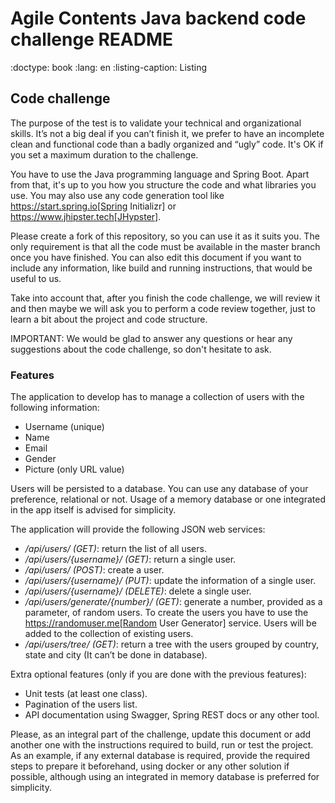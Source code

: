 # Agile Contents Java backend code challenge README

:doctype: book
:lang: en
:listing-caption: Listing

## Code challenge

The purpose of the test is to validate your technical and organizational skills. It’s not a big
deal if you can’t finish it, we prefer to have an incomplete clean and functional code than a 
badly organized and “ugly” code. It's OK if you set a maximum duration to the challenge.

You have to use the Java programming language and Spring Boot. Apart from that, it's up to you
how you structure the code and what libraries you use. You may also use any code generation tool
like https://start.spring.io[Spring Initializr] or https://www.jhipster.tech[JHypster].

Please create a fork of this repository, so you can use it as it suits you. The
only requirement is that all the code must be available in the master branch once you have
finished. You can also edit this document if you want to include any information, like build and
running instructions, that would be useful to us.

Take into account that, after you finish the code challenge, we will review it and then maybe we will ask
you to perform a code review together, just to learn a bit about the project and code structure.

IMPORTANT: We would be glad to answer any questions or hear any suggestions about the code
challenge, so don't hesitate to ask. 

### Features

The application to develop has to manage a collection of users with the following information:

* Username (unique)
* Name
* Email
* Gender
* Picture (only URL value)

Users will be persisted to a database. You can use any database of your preference, relational or
not. Usage of a memory database or one integrated in the app itself is advised for simplicity.

The application will provide the following JSON web services:

* */api/users/ (GET)*: return the list of all users.
* */api/users/{username}/ (GET)*: return a single user.
* */api/users/ (POST)*: create a user.
* */api/users/{username}/ (PUT)*: update the information of a single user.
* */api/users/{username}/ (DELETE)*: delete a single user.
* */api/users/generate/{number}/ (GET)*: generate a number, provided as a parameter, of random users.
To create the users you have to use the https://randomuser.me[Random User Generator] service. Users
will be added to the collection of existing users.
* */api/users/tree/ (GET)*: return a tree with the users grouped by country, state and city (It can’t be done in database).

Extra optional features (only if you are done with the previous features):

* Unit tests (at least one class).
* Pagination of the users list.
* API documentation using Swagger, Spring REST docs or any other tool.

Please, as an integral part of the challenge, update this document or add another one with the instructions required to build, run or test the project. As an example, if any external database is required, provide the required steps to prepare it beforehand, using docker or any other solution if possible, although using an integrated in memory database is preferred for simplicity.

